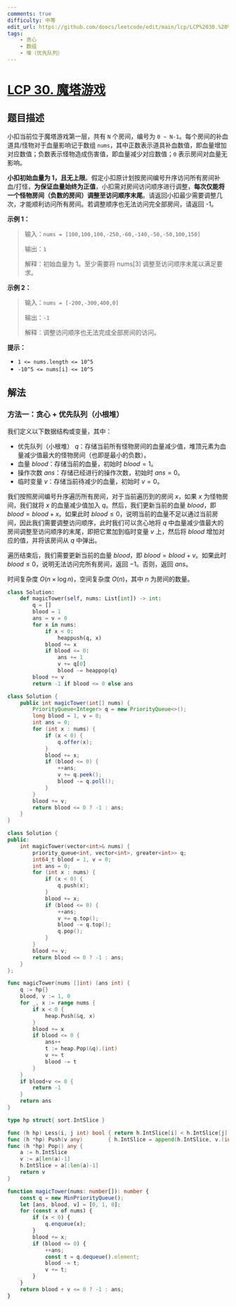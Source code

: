 ```yaml
---
comments: true
difficulty: 中等
edit_url: https://github.com/doocs/leetcode/edit/main/lcp/LCP%2030.%20%E9%AD%94%E5%A1%94%E6%B8%B8%E6%88%8F/README.md
tags:
    - 贪心
    - 数组
    - 堆（优先队列）
---
```


# [LCP 30. 魔塔游戏](https://leetcode.cn/problems/p0NxJO)

## 题目描述

<!-- 这里写题目描述 -->

小扣当前位于魔塔游戏第一层，共有 `N` 个房间，编号为 `0 ~ N-1`。每个房间的补血道具/怪物对于血量影响记于数组 `nums`，其中正数表示道具补血数值，即血量增加对应数值；负数表示怪物造成伤害值，即血量减少对应数值；`0` 表示房间对血量无影响。

**小扣初始血量为 1，且无上限**。假定小扣原计划按房间编号升序访问所有房间补血/打怪，**为保证血量始终为正值**，小扣需对房间访问顺序进行调整，**每次仅能将一个怪物房间（负数的房间）调整至访问顺序末尾**。请返回小扣最少需要调整几次，才能顺利访问所有房间。若调整顺序也无法访问完全部房间，请返回 -1。

**示例 1：**

> 输入：`nums = [100,100,100,-250,-60,-140,-50,-50,100,150]`
>
> 输出：`1`
>
> 解释：初始血量为 1。至少需要将 nums[3] 调整至访问顺序末尾以满足要求。

**示例 2：**

> 输入：`nums = [-200,-300,400,0]`
>
> 输出：`-1`
>
> 解释：调整访问顺序也无法完成全部房间的访问。

**提示：**

-   `1 <= nums.length <= 10^5`
-   `-10^5 <= nums[i] <= 10^5`

## 解法

### 方法一：贪心 + 优先队列（小根堆）

我们定义以下数据结构或变量，其中：

-   优先队列（小根堆） $q$：存储当前所有怪物房间的血量减少值，堆顶元素为血量减少值最大的怪物房间（也即是最小的负数）。
-   血量 $blood$：存储当前的血量，初始时 $blood = 1$。
-   操作次数 $ans$：存储已经进行的操作次数，初始时 $ans = 0$。
-   临时变量 $v$：存储当前待减少的血量，初始时 $v = 0$。

我们按照房间编号升序遍历所有房间，对于当前遍历到的房间 $x$，如果 $x$ 为怪物房间，我们就将 $x$ 的血量减少值加入 $q$。然后，我们更新当前的血量 $blood$，即 $blood = blood + x$。如果此时 $blood \le 0$，说明当前的血量不足以通过当前房间，因此我们需要调整访问顺序，此时我们可以贪心地将 $q$ 中血量减少值最大的房间调整至访问顺序的末尾，即把它累加到临时变量 $v$ 上，然后将 $blood$ 增加对应的值，并将该房间从 $q$ 中弹出。

遍历结束后，我们需要更新当前的血量 $blood$，即 $blood = blood + v$。如果此时 $blood \le 0$，说明无法访问完所有房间，返回 $-1$。否则，返回 $ans$。

时间复杂度 $O(n \times \log n)$，空间复杂度 $O(n)$，其中 $n$ 为房间的数量。

<!-- tabs:start -->

```python
class Solution:
    def magicTower(self, nums: List[int]) -> int:
        q = []
        blood = 1
        ans = v = 0
        for x in nums:
            if x < 0:
                heappush(q, x)
            blood += x
            if blood <= 0:
                ans += 1
                v += q[0]
                blood -= heappop(q)
        blood += v
        return -1 if blood <= 0 else ans
```

```java
class Solution {
    public int magicTower(int[] nums) {
        PriorityQueue<Integer> q = new PriorityQueue<>();
        long blood = 1, v = 0;
        int ans = 0;
        for (int x : nums) {
            if (x < 0) {
                q.offer(x);
            }
            blood += x;
            if (blood <= 0) {
                ++ans;
                v += q.peek();
                blood -= q.poll();
            }
        }
        blood += v;
        return blood <= 0 ? -1 : ans;
    }
}
```

```cpp
class Solution {
public:
    int magicTower(vector<int>& nums) {
        priority_queue<int, vector<int>, greater<int>> q;
        int64_t blood = 1, v = 0;
        int ans = 0;
        for (int x : nums) {
            if (x < 0) {
                q.push(x);
            }
            blood += x;
            if (blood <= 0) {
                ++ans;
                v += q.top();
                blood -= q.top();
                q.pop();
            }
        }
        blood += v;
        return blood <= 0 ? -1 : ans;
    }
};
```

```go
func magicTower(nums []int) (ans int) {
	q := hp{}
	blood, v := 1, 0
	for _, x := range nums {
		if x < 0 {
			heap.Push(&q, x)
		}
		blood += x
		if blood <= 0 {
			ans++
			t := heap.Pop(&q).(int)
			v += t
			blood -= t
		}
	}
	if blood+v <= 0 {
		return -1
	}
	return ans
}

type hp struct{ sort.IntSlice }

func (h hp) Less(i, j int) bool { return h.IntSlice[i] < h.IntSlice[j] }
func (h *hp) Push(v any)        { h.IntSlice = append(h.IntSlice, v.(int)) }
func (h *hp) Pop() any {
	a := h.IntSlice
	v := a[len(a)-1]
	h.IntSlice = a[:len(a)-1]
	return v
}
```

```ts
function magicTower(nums: number[]): number {
    const q = new MinPriorityQueue();
    let [ans, blood, v] = [0, 1, 0];
    for (const x of nums) {
        if (x < 0) {
            q.enqueue(x);
        }
        blood += x;
        if (blood <= 0) {
            ++ans;
            const t = q.dequeue().element;
            blood -= t;
            v += t;
        }
    }
    return blood + v <= 0 ? -1 : ans;
}
```

<!-- tabs:end -->

<!-- end -->
